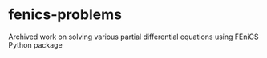 # fenics-problems
Archived work on solving various partial differential equations using FEniCS Python package
